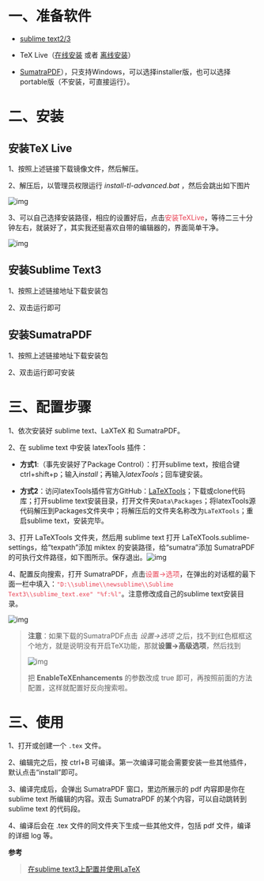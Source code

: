 # 一、准备软件

* [sublime text2/3](http://www.sublimetext.com/3)

* TeX Live（[在线安装](http://mirror.ctan.org/systems/texlive/tlnet/install-tl-windows.exe) 或者 [离线安装](http://mirror.ctan.org/systems/texlive/Images/)）

* [SumatraPDF](https://www.sumatrapdfreader.org/downloadafter.html)），只支持Windows，可以选择installer版，也可以选择portable版（不安装，可直接运行）。




# 二、安装

## 安装TeX Live

1、按照上述链接下载镜像文件，然后解压。

2、解压后，以管理员权限运行 *install-tl-advanced.bat* ，然后会跳出如下图片

![img](/img/v2-76310a754ffeff5c7e7499894442739b_720w.jpg)

3、可以自己选择安装路径，相应的设置好后，点击<span style="color:#ea4355">安装TeXLive</span>，等待二三十分钟左右，就装好了，其实我还挺喜欢自带的编辑器的，界面简单干净。

![img](/img/v2-a03d2892271e02c03e9c2417577d80be_720w.jpg)



## 安装Sublime Text3

1、按照上述链接地址下载安装包

2、双击运行即可



## 安装SumatraPDF

1、按照上述链接地址下载安装包

2、双击运行即可安装



# 三、配置步骤

1、依次安装好 sublime text、LaXTeX 和 SumatraPDF。

2、在 sublime text 中安装 latexTools 插件：

- **方式1**:（事先安装好了Package Control）：打开sublime text，按组合键ctrl+shift+p；输入*install*；再输入*latexTools*；回车键安装。

- **方式2**：访问latexTools插件官方GitHub：[LaTeXTools](https://github.com/SublimeText/LaTeXTools)；下载或clone代码库；打开sublime text安装目录，打开文件夹`Data\Packages`；将latexTools源代码解压到Packages文件夹中；将解压后的文件夹名称改为`LaTeXTools`；重启sublime text，安装完毕。

3、打开 LaTeXTools 文件夹，然后用 sublime text 打开 LaTeXTools.sublime-settings，给“texpath”添加 miktex 的安装路径，给“sumatra”添加 SumatraPDF 的可执行文件路径，如下图所示。保存退出。![img](/img/v2-6237aa0cbc78d3d8ea986d28f63853d3_720w.jpg)

4、配置反向搜索，打开 SumatraPDF，点击<span style="color:#ea4355">设置→选项</span>，在弹出的对话框的最下面一栏中填入：<span style="color:#ea4355">`"D:\\sublime\\newsublime\\Sublime Text3\\sublime_text.exe" "%f:%l"`</span>。注意修改成自己的sublime text安装目录。

![img](/img/v2-5bb992a889892f93179f77e2d40303bf_720w.jpg)

>**注意**：如果下载的SumatraPDF点击 *设置->选项* 之后，找不到红色框框这个地方，就是说明没有开启TeX功能，那就**设置->高级选项**，然后找到
>
>![img](/img/v2-ceee8cc034f51ed136a1ea576881ccb4_720w.png)
>
>把 **EnableTeXEnhancements** 的参数改成 true 即可，再按照前面的方法配置，这样就配置好反向搜索啦。



# 三、使用

1、打开或创建一个 `.tex` 文件。

2、编辑完之后，按 ctrl+B 可编译。第一次编译可能会需要安装一些其他插件，默认点击“install”即可。

3、编译完成后，会弹出 SumatraPDF 窗口，里边所展示的 pdf 内容即是你在 sublime text 所编辑的内容。双击 SumatraPDF 的某个内容，可以自动跳转到 sublime text 的代码段。

4、编译后会在 .tex 文件的同文件夹下生成一些其他文件，包括 pdf 文件，编译的详细 log 等。


**参考**

> [在sublime text3上配置并使用LaTeX](https://zhuanlan.zhihu.com/p/149047457)